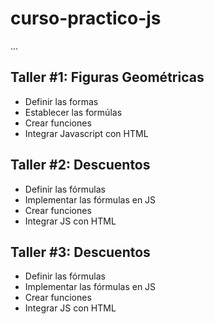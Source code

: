 # curso-practico-js

...

## Taller #1: Figuras Geométricas

- Definir las formas
- Establecer las formúlas 
- Crear funciones
- Integrar Javascript con HTML

## Taller #2: Descuentos

 - Definir las fórmulas 
 - Implementar las fórmulas en JS
 - Crear funciones
 - Integrar JS con HTML

 ## Taller #3: Descuentos

 - Definir las fórmulas 
 - Implementar las fórmulas en JS
 - Crear funciones
 - Integrar JS con HTML